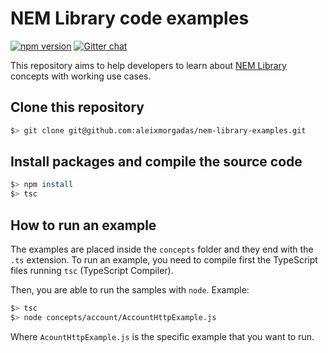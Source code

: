 # NEM Library code examples

[![npm version](https://badge.fury.io/js/nem-library.svg)](https://badge.fury.io/js/nem-library)
[![Gitter chat](https://badges.gitter.im/nem-library-ts/Lobby.svg)](https://gitter.im/nem-library-ts/)

This repository aims to help developers to learn about [NEM Library][nem-library] concepts with
working use cases.

## Clone this repository

```sh
$> git clone git@github.com:aleixmorgadas/nem-library-examples.git
```

## Install packages and compile the source code

```sh
$> npm install
$> tsc
```

## How to run an example

The examples are placed inside the `concepts` folder and they end with the `.ts` extension.
To run an example, you need to compile first the TypeScript files running `tsc` (TypeScript Compiler).

Then, you are able to run the samples with `node`. Example:

```sh
$> tsc
$> node concepts/account/AccountHttpExample.js
```

Where `AcountHttpExample.js` is the specific example that you want to run.

[nem-library]: https://aleixmorgadas.github.io/nem-library-docs/